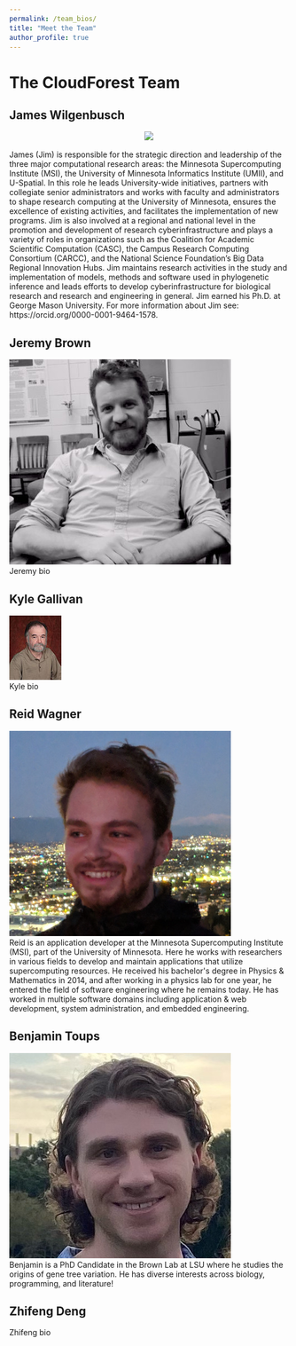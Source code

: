 ```yaml
---
permalink: /team_bios/
title: "Meet the Team"
author_profile: true
---
```


# The CloudForest Team
  
## James Wilgenbusch  
<p align="center">
  <img src="https://raw.githubusercontent.com/btoup15/btoup15.github.io/master/assets/team-images/jim.jpg" />
</p>  
James (Jim) is responsible for the strategic direction and leadership of the three major computational research areas: the Minnesota Supercomputing Institute (MSI), the University of Minnesota Informatics Institute (UMII), and U-Spatial. In this role he leads University-wide initiatives, partners with collegiate senior administrators and works with faculty and administrators to shape research computing at the University of Minnesota, ensures the excellence of existing activities, and facilitates the implementation of new programs.  Jim is also involved at a regional and national level in the promotion and development of research cyberinfrastructure and plays a variety of roles in organizations such as the Coalition for Academic Scientific Computation (CASC), the Campus Research Computing Consortium (CARCC), and the National Science Foundation’s Big Data Regional Innovation Hubs.  Jim maintains research activities in the study and implementation of models, methods and software used in phylogenetic inference and leads efforts to develop cyberinfrastructure for biological research and research and engineering in general. Jim earned his Ph.D. at George Mason University. For more information about Jim see: https://orcid.org/0000-0001-9464-1578.  
  
## Jeremy Brown  
![](/assets/team-images/JMBrown.jpg)    
Jeremy bio  
  
## Kyle Gallivan  
![](/assets/team-images/gallivan_t.jpg)    
Kyle bio  
  
## Reid Wagner  
![](/assets/team-images/reid.jpg)    
Reid is an application developer at the Minnesota Supercomputing Institute (MSI), part of the University of Minnesota. Here he works with researchers in various fields to develop and maintain applications that utilize supercomputing resources. He received his bachelor's degree in Physics & Mathematics in 2014, and after working in a physics lab for one year, he entered the field of software engineering where he remains today. He has worked in multiple software domains including application & web development, system administration, and embedded engineering.  
  
## Benjamin Toups  
![](/assets/team-images/ben.jpg)    
Benjamin is a PhD Candidate in the Brown Lab at LSU where he studies the origins of gene tree variation. He has diverse interests across biology, programming, and literature!  
  
## Zhifeng Deng
Zhifeng bio


